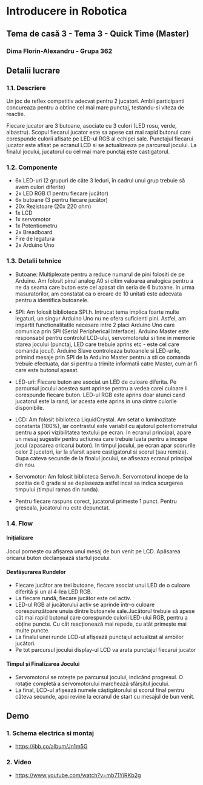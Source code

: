 # Introducere in Robotica
## Tema de casă 3 - Tema 3 - Quick Time (Master)
### Dima Florin-Alexandru - Grupa 362

## Detalii lucrare

### 1.1. Descriere
Un joc de reflex competitiv adecvat pentru 2 jucatori. Ambii participanti concureaza pentru a obtine cel mai mare punctaj, testandu-si viteza de reactie.

Fiecare jucator are 3 butoane, asociate cu 3 culori (LED rosu, verde, albastru). Scopul fiecarui jucator este sa apese cat mai rapid butonul care corespunde culorii afisate pe LED-ul RGB al echipei sale. Punctajul fiecarui jucator este afisat pe ecranul LCD si se actualizeaza pe parcursul jocului. La finalul jocului, jucatorul cu cel mai mare punctaj este castigatorul.

### 1.2. Componente
- 6x LED-uri (2 grupuri de câte 3 leduri, în cadrul unui grup trebuie să avem culori diferite)
- 2x LED RGB (1 pentru fiecare jucător)
- 6x butoane (3 pentru fiecare jucător)
- 20x Rezistoare (20x 220 ohm)
- 1x LCD
- 1x servomotor
- 1x Potentiometru
- 2x Breadboard
- Fire de legatura
- 2x Arduino Uno

### 1.3. Detalii tehnice
- Butoane: Multiplexate pentru a reduce numarul de pini folositi de pe Arduino. Am folosit pinul analog A0 si citim valoarea analogica pentru a ne da seama care buton este cel apasat din seria de 6 butoane. In urma masuratorilor, am constatat ca o eroare de 10 unitati este adecvata pentru a identifica butoanele.

- SPI: Am folosit biblioteca SPI.h. Intrucat tema implica foarte multe legaturi, un singur Arduino Uno nu ne ofera suficienti pini. Astfel, am impartit functionalitatile necesare intre 2 placi Arduino Uno care comunica prin SPI (Serial Peripherical Interface). Arduino Master este responsabil pentru controlul LCD-ului, servomotorului si tine in memorie starea jocului (punctaj, LED care trebuie aprins etc - este cel care comanda jocul). Arduino Slave controleaza butoanele si LED-urile, primind mesaje prin SPI de la Arduino Master pentru a sti ce comanda trebuie efectuata, dar si pentru a trimite informatii catre Master, cum ar fi care este butonul apasat.

- LED-uri: Fiecare buton are asociat un LED de culoare diferita. Pe parcursul jocului acestea sunt aprinse pentru a vedea carei culoare ii corespunde fiecare buton. LED-ul RGB este aprins doar atunci cand jucatorul este la rand, iar acesta este aprins in una dintre culorile disponibile.

- LCD: Am folosit biblioteca LiquidCrystal. Am setat o luminozitate constanta (100%), iar contrastul este variabil cu ajutorul potentiometrului pentru a spori vizibilitatea textului pe ecran. In ecranul principal, apare un mesaj sugestiv pentru actiunea care trebuie luata pentru a incepe jocul (apasarea oricarui buton). In timpul jocului, pe ecran apar scorurile celor 2 jucatori, iar la sfarsit apare castigatorul si scorul (sau remiza). Dupa cateva secunde de la finalul jocului, se afiseaza ecranul principal din nou.

- Servomotor: Am folosit biblioteca Servo.h. Servomotorul incepe de la pozitia de 0 grade si se deplaseaza astfel incat sa indica scurgerea timpului (timpul ramas din runda).

- Pentru fiecare raspuns corect, jucatorul primeste 1 punct. Pentru greseala, jucatorul nu este depunctat.

### 1.4. Flow
#### Inițializare
Jocul pornește cu afișarea unui mesaj de bun venit pe LCD. Apăsarea oricarui buton declanșează startul jocului.

#### Desfășurarea Rundelor
- Fiecare jucător are trei butoane, fiecare asociat unui LED de o culoare diferită și un al 4-lea LED RGB.
- La fiecare rundă, fiecare jucător este cel activ.
- LED-ul RGB al jucătorului activ se aprinde într-o culoare corespunzătoare unuia dintre butoanele sale.Jucătorul trebuie să apese cât mai rapid butonul care corespunde culorii LED-ului RGB, pentru a obține puncte. Cu cât reacționează mai repede, cu atât primește mai multe puncte.
- La finalul unei runde LCD-ul afișează punctajul actualizat al ambilor jucători.
- Pe tot parcursul jocului display-ul LCD va arata punctajul fiecarui jucator

#### Timpul și Finalizarea Jocului
- Servomotorul se rotește pe parcursul jocului, indicând progresul. O rotație completă a servomotorului marchează sfârșitul jocului.
- La final, LCD-ul afișează numele câștigătorului și scorul final pentru câteva secunde, apoi revine la ecranul de start cu mesajul de bun venit.

## Demo
### 1. Schema electrica si montaj
- https://ibb.co/album/Jn1m5G

### 2. Video
- https://www.youtube.com/watch?v=mb71YiRKb2g
